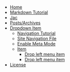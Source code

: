 <!-- pagetitle:Site Navigation -->
<!-- layout:page.php -->
<!-- pagedate: -->
<!-- pageimage: -->
<!-- pageexcerpt:This page is the Navigation for the site. -->
<!-- pagekeywords:navigation,stellarnav -->
<!-- pageauthor: -->
<!-- pagetype:website -->
- [Home]()
- [Markdown Tutorial](markdowntutorial)
- [Jac](jac)
- [Posts/Archives](archives)
- [Dropdown Item](javascript:void(0);)<!-- Use javascript:void(0); as the link target on top level items to avoid them being clickable and thus confusing visitors -->
  - [Navigation Tutorial](stellarnav)
  - [Site Navigation File](navigation)
  - [Enable Meta Mode](?meta=yes)
  - [Item](javascript:void(0);)
    - [Drop left menu item](n)
    - [Drop left menu item](#)
- [License](license)
